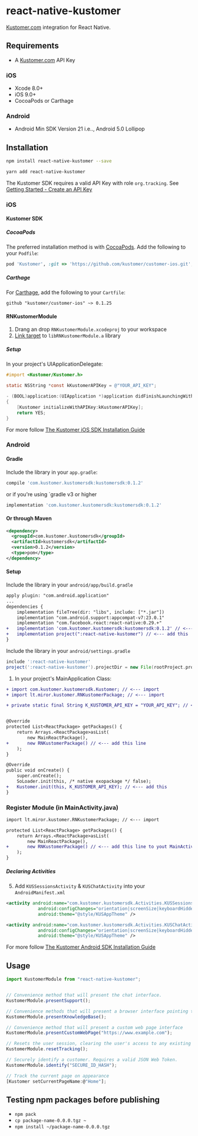 # react-native-kustomer

[Kustomer.com](https://www.kustomer.com) integration for React Native.


## Requirements

- A [Kustomer.com](https://www.kustomer.com/) API Key

### iOS
- Xcode 8.0+
- iOS 9.0+
- CocoaPods or Carthage

### Android

- Android Min SDK Version 21 i.e.., Android 5.0 Lollipop

## Installation

```bash
npm install react-native-kustomer --save
```

```bash
yarn add react-native-kustomer
```


The Kustomer SDK requires a valid API Key with role `org.tracking`. See [Getting Started - Create an API Key](https://dev.kustomer.com/v1/getting-started)


### iOS

#### Kustomer SDK

##### CocoaPods

The preferred installation method is with [CocoaPods](https://cocoapods.org). Add the following to your `Podfile`:

```ruby
pod 'Kustomer', :git => 'https://github.com/kustomer/customer-ios.git', :tag => '0.1.25'
```

##### Carthage

For [Carthage](https://github.com/Carthage/Carthage), add the following to your `Cartfile`:

```ogdl
github "kustomer/customer-ios" ~> 0.1.25
```

#### RNKustomerModule

1. Drang an drop `RNKustomerModule.xcodeproj` to your workspace
2. [Link target](https://help.apple.com/xcode/mac/current/#/dev51a648b07) to `libRNKustomerModule.a` library


<!-- You also need to add `RNKustomerModule` to `Build Settings > Search Paths > Header Search Paths` as a **`recursive`** search path, adding the following to both `Debug` and `Release` and ensuring `recursive` is selected (double click each line as opposed to editing it as text, and you'll see the dropdowns):

```
$(SRCROOT)/../node_modules/react-native-kustomer/ios/RNKustomerModule
``` -->

##### Setup

In your project's UIApplicationDelegate:
```objective-c
#import <Kustomer/Kustomer.h>

static NSString *const kKustomerAPIKey = @"YOUR_API_KEY";

- (BOOL)application:(UIApplication *)application didFinishLaunchingWithOptions:(NSDictionary *)launchOptions
{
    [Kustomer initializeWithAPIKey:kKustomerAPIKey];
    return YES;
}
```

For more follow [The Kustomer iOS SDK Installation Guide](https://github.com/kustomer/customer-ios/blob/master/README.md)


### Android

#### Gradle

Include the library in your `app.gradle`:

```gradle
compile 'com.kustomer.kustomersdk:kustomersdk:0.1.2'
```

or if you're using `gradle v3 or higher

```gradle
implementation 'com.kustomer.kustomersdk:kustomersdk:0.1.2'
```

#### Or through Maven

```xml
<dependency>
  <groupId>com.kustomer.kustomersdk</groupId>
  <artifactId>kustomersdk</artifactId>
  <version>0.1.2</version>
  <type>pom</type>
</dependency>
```


#### Setup

Include the library in your `android/app/build.gradle`

```diff
apply plugin: "com.android.application"
...
dependencies {
    implementation fileTree(dir: "libs", include: ["*.jar"])
    implementation "com.android.support:appcompat-v7:23.0.1"
    implementation "com.facebook.react:react-native:0.29.+"
+   implementation 'com.kustomer.kustomersdk:kustomersdk:0.1.2' // <--- add this
+   implementation project(":react-native-kustomer") // <--- add this
}
```


Include the library in your `android/settings.gradle`

```gradle
include ':react-native-kustomer'
project(':react-native-kustomer').projectDir = new File(rootProject.projectDir, '../node_modules/react-native-kustomer/android')
```


1. In your project's MainApplication Class:
```diff
+ import com.kustomer.kustomersdk.Kustomer; // <--- import
+ import lt.miror.kustomer.RNKustomerPackage; // <--- import

+ private static final String K_KUSTOMER_API_KEY = "YOUR_API_KEY"; // <--- add this


@Override
protected List<ReactPackage> getPackages() {
    return Arrays.<ReactPackage>asList(
        new MainReactPackage(),
+       new RNKustomerPackage() // <--- add this line
    );
}

@Override
public void onCreate() {
    super.onCreate();
    SoLoader.init(this, /* native exopackage */ false);
+   Kustomer.init(this, K_KUSTOMER_API_KEY); // <--- add this
}
```

### Register Module (in MainActivity.java)

```diff
import lt.miror.kustomer.RNKustomerPackage; // <--- import

protected List<ReactPackage> getPackages() {
    return Arrays.<ReactPackage>asList(
        new MainReactPackage(),
+       new RNKustomerPackage() // <--- add this line to yout MainActivity class
    );
}
```

##### Declaring Activities

5. Add `KUSSessionsActivity` & `KUSChatActivity` into your `AndroidManifest.xml`
```xml
<activity android:name="com.kustomer.kustomersdk.Activities.KUSSessionsActivity"
            android:configChanges="orientation|screenSize|keyboardHidden"
            android:theme="@style/KUSAppTheme" />

<activity android:name="com.kustomer.kustomersdk.Activities.KUSChatActivity"
            android:configChanges="orientation|screenSize|keyboardHidden"
            android:theme="@style/KUSAppTheme" />
```

For more follow  [The Kustomer Android SDK Installation Guide](https://github.com/kustomer/customer-android/blob/master/README.md)

## Usage


```javascript
import KustomerModule from "react-native-kustomer";


// Convenience method that will present the chat interface.
KustomerModule.presentSupport();

// Convenience methods that will present a browser interface pointing to your KnowledgeBase.
KustomerModule.presentKnowledgeBase();

// Convenience method that will present a custom web page interface
KustomerModule.presentCustomWebPage("https://www.example.com");

// Resets the user session, clearing the user's access to any existing chats from the device.
KustomerModule.resetTracking();

// Securely identify a customer. Requires a valid JSON Web Token.
KustomerModule.identify("SECURE_ID_HASH");

// Track the current page on appearance
[Kustomer setCurrentPageName:@"Home"];

```

## Testing npm packages before publishing

- `npm pack`
- `cp package-name-0.0.0.tgz ~`
- `npm install ~/package-name-0.0.0.tgz`